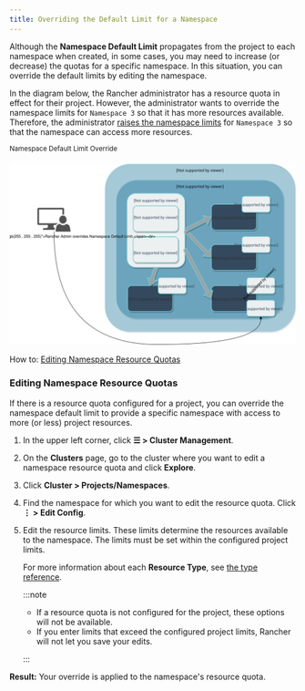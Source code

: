 ```yaml
---
title: Overriding the Default Limit for a Namespace
---
```


<head>
  <link rel="canonical" href="https://ranchermanager.docs.rancher.com/how-to-guides/advanced-user-guides/manage-projects/manage-project-resource-quotas/override-default-limit-in-namespaces"/>
</head>

Although the **Namespace Default Limit** propagates from the project to each namespace when created, in some cases, you may need to increase (or decrease) the quotas for a specific namespace. In this situation, you can override the default limits by editing the namespace.

In the diagram below, the Rancher administrator has a resource quota in effect for their project. However, the administrator wants to override the namespace limits for `Namespace 3` so that it has more resources available. Therefore, the administrator [raises the namespace limits](../../manage-clusters/projects-and-namespaces.md) for `Namespace 3` so that the namespace can access more resources.

<sup>Namespace Default Limit Override</sup>

![Namespace Default Limit Override](/img/rancher-resource-quota-override.svg)

How to: [Editing Namespace Resource Quotas](../../manage-clusters/projects-and-namespaces.md)

### Editing Namespace Resource Quotas

If there is a resource quota configured for a project, you can override the namespace default limit to provide a specific namespace with access to more (or less) project resources.

1. In the upper left corner, click **☰ > Cluster Management**.
1. On the **Clusters** page, go to the cluster where you want to edit a namespace resource quota and click **Explore**.
1. Click **Cluster > Projects/Namespaces**.
1. Find the namespace for which you want to edit the resource quota. Click **⋮ > Edit Config**.
1. Edit the resource limits.  These limits determine the resources available to the namespace. The limits must be set within the configured project limits.

    For more information about each **Resource Type**, see [the type reference](../../../../docs/how-to-guides/advanced-user-guides/manage-projects/manage-project-resource-quotas/resource-quota-types.md).

    :::note

    - If a resource quota is not configured for the project, these options will not be available.
    - If you enter limits that exceed the configured project limits, Rancher will not let you save your edits.

    :::

**Result:** Your override is applied to the namespace's resource quota.
